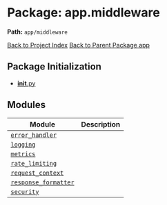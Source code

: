 # Package: app.middleware

**Path:** `app/middleware`

[Back to Project Index](../../../index.md)
[Back to Parent Package app](../index.md)

## Package Initialization
- [__init__.py](init.md)

## Modules

| Module | Description |
| --- | --- |
| [`error_handler`](error_handler.md) |  |
| [`logging`](logging.md) |  |
| [`metrics`](metrics.md) |  |
| [`rate_limiting`](rate_limiting.md) |  |
| [`request_context`](request_context.md) |  |
| [`response_formatter`](response_formatter.md) |  |
| [`security`](security.md) |  |
